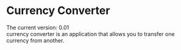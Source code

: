 # Currency Converter
The current version: 0.01 </br>
currency converter is an application that allows you to transfer one currency from another. </br>
